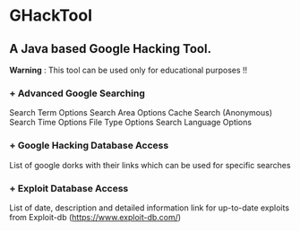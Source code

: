 # GHackTool

## A Java based Google Hacking Tool.
 **Warning** : This tool can be used only for educational purposes !!

### + Advanced Google Searching
Search Term Options
Search Area Options
Cache Search (Anonymous)
Search Time Options
File Type Options
Search Language Options
### + Google Hacking Database Access
List of google dorks with their links which can be used for specific searches
### + Exploit Database Access
List of date, description and detailed information link for up-to-date exploits from Exploit-db 
     (https://www.exploit-db.com/)
